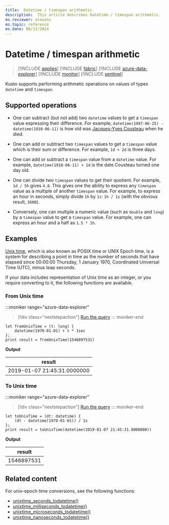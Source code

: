```yaml
---
title:  Datetime / timespan arithmetic
description:  This article describes Datetime / timespan arithmetic.
ms.reviewer: alexans
ms.topic: reference
ms.date: 08/11/2024
---
```

# Datetime / timespan arithmetic

> [!INCLUDE [applies](../includes/applies-to-version/applies.md)] [!INCLUDE [fabric](../includes/applies-to-version/fabric.md)] [!INCLUDE [azure-data-explorer](../includes/applies-to-version/azure-data-explorer.md)] [!INCLUDE [monitor](../includes/applies-to-version/monitor.md)] [!INCLUDE [sentinel](../includes/applies-to-version/sentinel.md)]

Kusto supports performing arithmetic operations on values of types `datetime`
and `timespan`.

## Supported operations

* One can subtract (but not add) two `datetime` values to get a `timespan` value
  expressing their difference.
  For example, `datetime(1997-06-25) - datetime(1910-06-11)` is how old was
  [Jacques-Yves Cousteau](https://en.wikipedia.org/wiki/Jacques_Cousteau) when
  he died.

* One can add or subtract two `timespan` values to get a `timespan` value
  which is their sum or difference.
  For example, `1d + 2d` is three days.

* One can add or subtract a `timespan` value from a `datetime` value.
  For example, `datetime(1910-06-11) + 1d` is the date Cousteau turned one day old.

* One can divide two `timespan` values to get their quotient.
  For example, `1d / 5h` gives `4.8`.
  This gives one the ability to express any `timespan` value as a multiple of
  another `timespan` value. For example, to express an hour in seconds, simply
  divide `1h` by `1s`: `1h / 1s` (with the obvious result, `3600`).

* Conversely, one can multiple a numeric value (such as `double` and `long`)
  by a `timespan` value to get a `timespan` value.
  For example, one can express an hour and a half as `1.5 * 1h`.

## Examples

[Unix time](https://en.wikipedia.org/wiki/Unix_time), which is also known as POSIX time or UNIX Epoch time,
is a system for describing a point in time as the number of seconds that have elapsed since
00:00:00 Thursday, 1 January 1970, Coordinated Universal Time (UTC), minus leap seconds.

If your data includes representation of Unix time as an integer, or you require converting to it,
the following functions are available.

### From Unix time

:::moniker range="azure-data-explorer"
> [!div class="nextstepaction"]
> <a href="https://dataexplorer.azure.com/clusters/help/databases/Samples?query=H4sIAAAAAAAAA8tJLVFIK8rPDc3LrAjJzE1VsFXQKLHKyc9L1+SqVuBSAIKUxJLUEqCUhqGluYGugSEQaSpoK5QoaCkYFqcmK3DVWnMVFGXmlSgUpRaX5pQAjUA2UcPQ1MTMwtLc1NhQEwCPpAMfbgAAAA==" target="_blank">Run the query</a>
::: moniker-end

```kusto
let fromUnixTime = (t: long) { 
    datetime(1970-01-01) + t * 1sec 
};
print result = fromUnixTime(1546897531)
```

**Output**

| result |
|---|
| 2019-01-07 21:45:31.0000000 |

### To Unix time

:::moniker range="azure-data-explorer"
> [!div class="nextstepaction"]
> <a href="https://dataexplorer.azure.com/clusters/help/databases/Samples?query=H4sIAAAAAAAAA8tJLVEoyQ/Ny6wIycxNVbBV0EgpsVJISSxJLQHyNRWqFbgUgAAoqqALF9YwtDQ30DUwBCJNTQV9BcNiBa5aa66Cosy8EoWi1OLSnBKgSQhjNeAajQwMLcEazRWMDK1MTK2MDfUMIEBTEwBVI1K3jAAAAA==" target="_blank">Run the query</a>
::: moniker-end

```kusto
let toUnixTime = (dt: datetime) { 
    (dt - datetime(1970-01-01)) / 1s 
};
print result = toUnixTime(datetime(2019-01-07 21:45:31.0000000))
```

**Output**

| result |
|---|
| 1546897531 |

## Related content

For unix-epoch time conversions, see the following functions:

* [unixtime_seconds_todatetime()](unixtime-seconds-todatetime-function.md)
* [unixtime_milliseconds_todatetime()](unixtime-milliseconds-todatetime-function.md)
* [unixtime_microseconds_todatetime()](unixtime-microseconds-todatetime-function.md)
* [unixtime_nanoseconds_todatetime()](unixtime-nanoseconds-todatetime-function.md)
